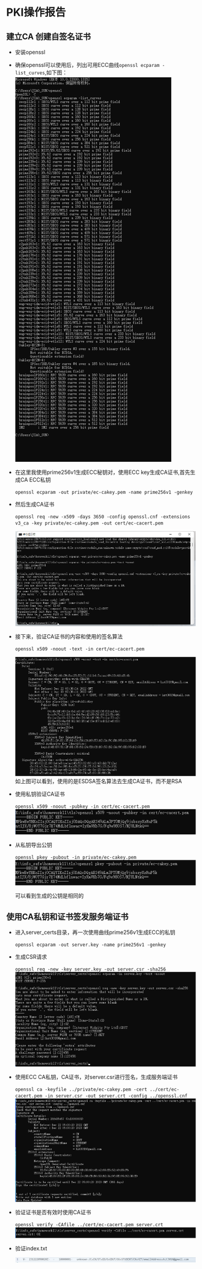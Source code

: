 # PKI操作报告
## 建立CA 创建自签名证书
* 安装openssl

* 确保openssl可以使用后，列出可用ECC曲线`openssl ecparam -list_curves`,如下图：
    ![](img\30.png)

* 在这里我使用prime256v1生成ECC秘钥对，使用ECC key生成CA证书,首先生成CA ECC私钥

    `openssl ecparam -out private/ec-cakey.pem -name prime256v1 -genkey`



    
* 然后生成CA证书

    `openssl req -new -x509 -days 3650 -config openssl.cnf -extensions v3_ca -key private/ec-cakey.pem -out cert/ec-cacert.pem`

    ![](img\31.png)
* 接下来，验证CA证书的内容和使用的签名算法

    `openssl x509 -noout -text -in cert/ec-cacert.pem`

    ![](img\32.png)
如上图可以看到，使用的是ESDSA签名算法去生成CA证书，而不是RSA
* 使用私钥验证CA证书

    `openssl x509 -noout -pubkey -in cert/ec-cacert.pem`
    ![](img\33.png)

* 从私钥导出公钥
    
    `openssl pkey -pubout -in private/ec-cakey.pem`
    ![](img\34.png)
    
    可以看到生成的公钥是相同的


## 使用CA私钥和证书签发服务端证书

* 进入server_certs目录，再一次使用曲线prime256v1生成ECC的私钥

    `openssl ecparam -out server.key -name prime256v1 -genkey`

* 生成CSR请求

    `openssl req -new -key server.key -out server.csr -sha256`
    ![](img\35.png)

* 使用ECC CA私钥，CA证书，对server.csr进行签名，生成服务端证书

    `openssl ca -keyfile ../private/ec-cakey.pem -cert ../cert/ec-cacert.pem -in server.csr -out server.crt -config ../openssl.cnf`
    ![](img\36.png)

* 验证证书是否有效时使用CA证书

    `openssl verify -CAfile ../cert/ec-cacert.pem server.crt`
    ![](img\37.png)

* 验证index.txt

    ![](img\38.png)
